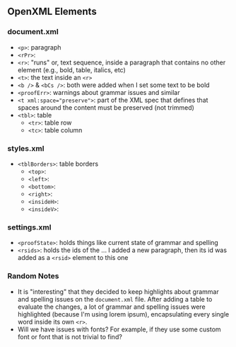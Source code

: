 ## OpenXML Elements

### document.xml

- `<p>`: paragraph
- `<rPr>`:
- `<r>`: "runs" or, text sequence, inside a paragraph that contains no other element (e.g., bold, table, italics, etc)
- `<t>`: the text inside an `<r>`
- `<b />` & `<bCs />`: both were added when I set some text to be bold
- `<proofErr>`: warnings about grammar issues and similar
- `<t xml:space="preserve">`: part of the XML spec that defines that spaces around the content must be preserved (not trimmed)
- `<tbl>`: table
    - `<tr>`: table row
    - `<tc>`: table column

### styles.xml

- `<tblBorders>`: table borders
    - `<top>`: 
    - `<left>`: 
    - `<bottom>`: 
    - `<right>`: 
    - `<insideH>`: 
    - `<insideV>`: 

### settings.xml

- `<proofState>`: holds things like current state of grammar and spelling
- `<rsids>`: holds the ids of the ... I added a new paragraph, then its id was added as a `<rsid>` element to this one

### Random Notes

- It is "interesting" that they decided to keep highlights about grammar and spelling issues on the `document.xml` file. After adding a table to evaluate the changes, a lot of grammar and spelling issues were highlighted (because I'm using lorem ipsum), encapsulating every single word inside its own `<r>`.
- Will we have issues with fonts? For example, if they use some custom font or font that is not trivial to find?